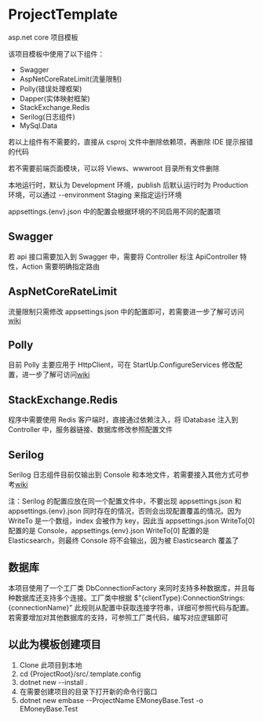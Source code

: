 ProjectTemplate
===============

asp.net core 项目模板

该项目模板中使用了以下组件：
- Swagger
- AspNetCoreRateLimit(流量限制)
- Polly(错误处理框架)
- Dapper(实体映射框架)
- StackExchange.Redis
- Serilog(日志组件)
- MySql.Data

若以上组件有不需要的，直接从 csproj 文件中删除依赖项，再删除 IDE 提示报错的代码

若不需要前端页面模块，可以将 Views、wwwroot 目录所有文件删除

本地运行时，默认为 Development 环境，publish 后默认运行时为 Production 环境，可以通过 --environment Staging 来指定运行环境

appsettings.{env}.json 中的配置会根据环境的不同启用不同的配置项

Swagger
-------

若 api 接口需要加入到 Swagger 中，需要将 Controller 标注 ApiController 特性，Action 需要明确指定路由

AspNetCoreRateLimit
-------------------

流量限制只需修改 appsettings.json 中的配置即可，若需要进一步了解可访问[wiki](https://github.com/stefanprodan/AspNetCoreRateLimit/wiki)

Polly
-----

目前 Polly 主要应用于 HttpClient，可在 StartUp.ConfigureServices 修改配置，进一步了解可访问[wiki](https://github.com/App-vNext/Polly/wiki/Polly-and-HttpClientFactory)

StackExchange.Redis
-------------------

程序中需要使用 Redis 客户端时，直接通过依赖注入，将 IDatabase 注入到 Controller 中，服务器链接、数据库修改参照配置文件

Serilog
-------

Serilog 日志组件目前仅输出到 Console 和本地文件，若需要接入其他方式可参考[wiki](https://github.com/serilog/serilog/wiki/Provided-Sinks)

注：Serilog 的配置应放在同一个配置文件中，不要出现 appsettings.json 和 appsettings.{env}.json 同时存在的情况，否则会出现配置覆盖的情况。因为 WriteTo 是一个数组，index 会被作为 key，因此当 appsettings.json WriteTo[0] 配置的是 Console，appsettings.{env}.json WriteTo[0] 配置的是 Elasticsearch，则最终 Console 将不会输出，因为被 Elasticsearch 覆盖了

数据库
---------

本项目使用了一个工厂类 DbConnectionFactory 来同时支持多种数据库，并且每种数据库还支持多个连接。工厂类中根据 $"{clientType}:ConnectionStrings:{connectionName}" 此规则从配置中获取连接字符串，详细可参照代码与配置。若需要增加对其他数据库的支持，可参照工厂类代码，编写对应逻辑即可

以此为模板创建项目
----------------

1. Clone 此项目到本地
2. cd {ProjectRoot}/src/.template.config
3. dotnet new --install .
4. 在需要创建项目的目录下打开新的命令行窗口
5. dotnet new embase --ProjectName EMoneyBase.Test -o EMoneyBase.Test